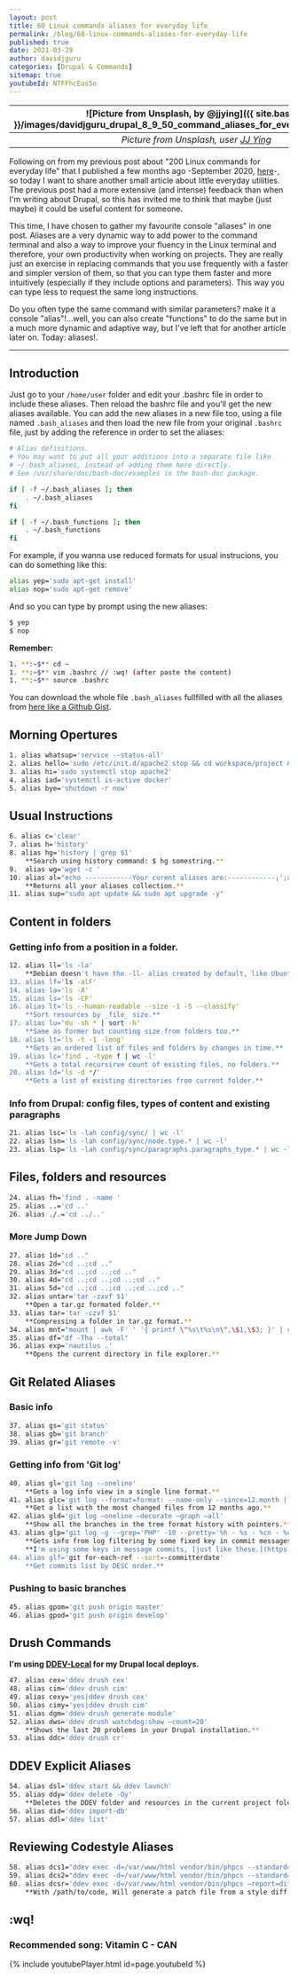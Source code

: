 ```yaml
---
layout: post
title: 60 Linux commands aliases for everyday life
permalink: /blog/60-linux-commands-aliases-for-everyday-life
published: true
date: 2021-03-29
author: davidjguru
categories: [Drupal & Commands]
sitemap: true
youtubeId: NTFFhcEus5o
---
```


| ![Picture from Unsplash, by @jjying]({{ site.baseurl }}/images/davidjguru_drupal_8_9_50_command_aliases_for_everyday_life_main.jpg) |
|:--:|
| *Picture from Unsplash, user [JJ Ying](https://unsplash.com/@jjying)* |

Following on from my previous post about "200 Linux commands for everyday life" that I published a few months ago -September 2020, [here](https://davidjguru.github.io/blog/200-linux-commands-for-everyday-life)-, so today I want to share another small article about little everyday utilities. The previous post had a more extensive (and intense) feedback than when I'm writing about Drupal, so this has invited me to think that maybe (just maybe) it could be useful content for someone.  
<!--more-->

This time, I have chosen to gather my favourite console "aliases" in one post. Aliases are a very dynamic way to add power to the command terminal and also a way to improve your fluency in the Linux terminal and therefore, your own productivity when working on projects. They are really just an exercise in replacing commands that you use frequently with a faster and simpler version of them, so that you can type them faster and more intuitively (especially if they include options and parameters). This way you can type less to request the same long instructions.  

Do you often type the same command with similar parameters? make it a console "alias"!...well, you can also create "functions" to do the same but in a much more dynamic and adaptive way, but I've left that for another article later on. Today: aliases!.  

-------------------------------------------------------------------------------
## Introduction
Just go to your `/home/user` folder and edit your .bashrc file in order to include these aliases. Then reload the bashrc file and you'll get the new aliases available. You can add the new aliases in a new file too, using a file named `.bash_aliases` and then load the new file from your original `.bashrc` file, just by adding the reference in order to set the aliases:  

```bash
# Alias definitions.
# You may want to put all your additions into a separate file like
# ~/.bash_aliases, instead of adding them here directly.
# See /usr/share/doc/bash-doc/examples in the bash-doc package.

if [ -f ~/.bash_aliases ]; then
    . ~/.bash_aliases
fi

if [ -f ~/.bash_functions ]; then
    . ~/.bash_functions
fi
```

For example, if you wanna use reduced formats for usual instrucions, you can do something like this: 

```bash
alias yep='sudo apt-get install'
alias nop='sudo apt-get remove'
```

And so you can type by prompt using the new aliases:  

```bash
$ yep
$ nop
```

**Remember:**  
```bash
1. **:~$** cd ~    
1. **:~$** vim .bashrc // :wq! (after paste the content)      
1. **:~$** source .bashrc   
```

You can download the whole file `.bash_aliases` fullfilled with all the aliases from [here like a Github Gist](https://gist.github.com/davidjguru/019beabeac6245959564499db3e45084#file-bash_aliases). 

## Morning Opertures
```bash
1. alias whatsup='service --status-all'  
2. alias hello='sudo /etc/init.d/apache2 stop && cd workspace/project && ddev start && ddev launch'   
3. alias hi='sudo systemctl stop apache2'  
4. alias iad='systemctl is-active docker'  
5. alias bye='shutdown -r now'  
```
## Usual Instructions  
```bash
6. alias c='clear'  
7. alias h='history'  
8. alias hg='history | grep $1'  
    **Search using history command: $ hg somestring.**  
9.  alias wg='wget -c '  
10. alias al="echo ------------Your curent aliases are:------------¡';alias"  
    **Returns all your aliases collection.**
11. alias sup="sudo apt update && sudo apt upgrade -y"  
```
## Content in folders  

### Getting info from a position in a folder.
```bash
12. alias ll='ls -la'  
    **Debian doesn't have the -ll- alias created by default, like Ubuntu.**    
13. alias lf='ls -alF'  
14. alias la='ls -A'  
15. alias ls='ls -CF'  
16. alias lt='ls --human-readable --size -1 -S --classify'  
    **Sort resources by _file_ size.**   
17. alias lu='du -sh * | sort -h'  
    **Same as former but counting size from folders too.**   
18. alias lt='ls -t -1 -long'  
    **Gets an ordered list of files and folders by changes in time.**   
19. alias lc='find . -type f | wc -l'  
    **Gets a total recursirve count of existing files, no folders.**   
20. alias ld='ls -d */'  
    **Gets a list of existing directories from current folder.**   
```
### Info from Drupal: config files, types of content and existing paragraphs  
```bash
21. alias lsc='ls -lah config/sync/ | wc -l'   
22. alias lsn='ls -lah config/sync/node.type.* | wc -l'    
23. alias lsp='ls -lah config/sync/paragraphs.paragraphs_type.* | wc -l'  
```
## Files, folders and resources  
```bash
24. alias fh='find . -name '   
25. alias ..='cd ..'  
26. alias ./.='cd ../..' 
``` 
### More Jump Down  
```bash
27. alias 1d="cd .."  
28. alias 2d="cd ..;cd .."  
29. alias 3d="cd ..;cd ..;cd .."  
30. alias 4d="cd ..;cd ..;cd ..;cd .."  
31. alias 5d="cd ..;cd ..;cd ..;cd ..;cd .."  
32. alias untar='tar -zxvf $1'  
    **Open a tar.gz formated folder.**  
33. alias tar='tar -czvf $1'  
    **Compressing a folder in tar.gz format.**  
34. alias mnt="mount | awk -F' ' '{ printf \"%s\t%s\n\",\$1,\$3; }' | column -t | egrep ^/dev/ | sort"  
35. alias df="df -Tha --total"   
36. alias exp='nautilus .'  
    **Opens the current directory in file explorer.**  
```
## Git Related Aliases  

### Basic info
```bash
37. alias gs='git status'  
38. alias gb='git branch'  
39. alias gr='git remote -v'  
```
### Getting info from 'Git log'  
```bash
40. alias gl='git log --oneline'  
    **Gets a log info view in a single line format.**    
41. alias glc='git log --format=format: --name-only --since=12.month | egrep -v '^$' | sort | uniq -c  | sort -nr | head -50'  
    **Get a list with the most changed files from 12 months ago.**  
42. alias gld='git log –oneline –decorate –graph –all'  
    **Show all the branches in the tree format history with pointers.**  
43. alias glp="git log -g --grep='PHP' -10 --pretty='%h - %s - %cn - %cd'"  
    **Gets info from log filtering by some fixed key in commit messages.**  
    **I'm using some keys in message commits, [just like these.](https://gitlab.com/-/snippets/2096890)**  
44. alias glf='git for-each-ref --sort=-committerdate'   
    **Get commits list by DESC order.**
```
### Pushing to basic branches 
```bash
45. alias gpom='git push origin master'  
46. alias gpod='git push origin develop'  
```
## Drush Commands
**I'm using [DDEV-Local](https://ddev.readthedocs.io/en/stable/) for my Drupal local deploys.**  
```bash
47. alias cex='ddev drush cex'  
48. alias cim='ddev drush cim'  
49. alias cexy='yes|ddev drush cex'  
50. alias cimy='yes|ddev drush cim'  
51. alias dgm='ddev drush generate module'  
52. alias dws='ddev drush watchdog:show –count=20'  
    **Shows the last 20 problems in your Drupal installation.**  
53. alias ddc='ddev drush cr'  
```
## DDEV Explicit Aliases   
```bash
54. alias dsl='ddev start && ddev launch'   
55. alias ddy='ddev delete -Oy'  
    **Deletes the DDEV folder and resources in the current project folder.**  
56. alias did='ddev import-db'   
57. alias ddl='ddev list'  
```
## Reviewing Codestyle Aliases  
```bash
58. alias dcs1="ddev exec -d=/var/www/html vendor/bin/phpcs --standard=Drupal --extensions='php,module,inc,install,test,profile,theme,info,txt,md' web/modules/custom/"  
59. alias dcs2="ddev exec -d=/var/www/html vendor/bin/phpcs --standard=DrupalPractice --extensions='php,module,inc,install,test,profile,theme,info,txt,md' web/modules/custom/"  
60. alias dcsr='ddev exec -d=/var/www/html vendor/bin/phpcs –report=diff'  
    **With /path/to/code, Will generate a patch file from a style diff.**
```
## :wq!

### Recommended song: Vitamin C - CAN

{% include youtubePlayer.html id=page.youtubeId %}
